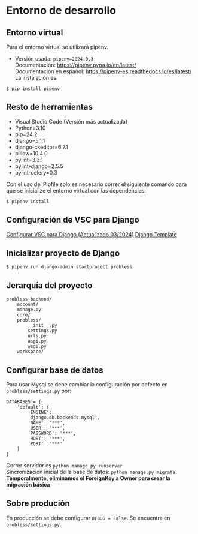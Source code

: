 # Entorno de desarrollo
## Entorno virtual
Para el entorno virtual se utilizará pipenv.
- Versión usada: `pipenv=2024.0.3`\
Documentación: https://pipenv.pypa.io/en/latest/ \
Documentación en español: https://pipenv-es.readthedocs.io/es/latest/ \
La instalación es:
```
$ pip install pipenv
```
## Resto de herramientas
- Visual Studio Code (Versión más actualizada)
- Python=3.10
- pip=24.2
- django=5.1.1
- django-ckeditor=6.7.1
- pillow=10.4.0
- pylint=3.3.1
- pylint-django=2.5.5
- pylint-celery=0.3

Con el uso del Pipfile solo es necesario correr el siguiente comando para que se inicialize el entorno virtual con las dependencias:
```
$ pipenv install
```
## Configuración de VSC para Django
[Configurar VSC para Django (Actualizado 03/2024)](https://gist.github.com/hcosta/6e4066ad1b938c888546c5f0a9616c48)
[Django Template](https://marketplace.visualstudio.com/items?itemName=bibhasdn.django-html)

## Inicializar proyecto de Django
```
$ pipenv run django-admin startproject probless
```
## Jerarquía del proyecto
```
probless-backend/
	account/
    manage.py
	core/
    probless/
        __init__.py
        settings.py
        urls.py
        asgi.py
        wsgi.py
	workspace/
```

## Configurar base de datos
Para usar Mysql se debe cambiar la configuración por defecto en `probless/settings.py` por:
```
DATABASES = {
    'default': {
        'ENGINE':
        'django.db.backends.mysql',
        'NAME': '***',
        'USER': '***',
        'PASSWORD': '***',
        'HOST': '***',
        'PORT': '***'
    }
}
```

Correr servidor es `python manage.py runserver`\
Sincronización inicial de la base de datos: `python manage.py migrate`
**Temporalmente, eliminamos el ForeignKey a Owner para crear la migración básica**

## Sobre produción
En producción se debe configurar `DEBUG = False`. Se encuentra en `probless/settings.py`.
